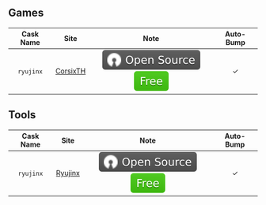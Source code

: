 ## Games

| Cask Name |                       Site                       |                 Note                 | Auto-Bump |
| :-------: | :----------------------------------------------: | :----------------------------------: | :-------: |
| `ryujinx` | [CorsixTH](https://github.com/CorsixTH/CorsixTH) | ![a](assets/a.svg)![1](assets/1.svg) |     ✓     |

## Tools

| Cask Name |              Site              |                 Note                 | Auto-Bump |
| :-------: | :----------------------------: | :----------------------------------: | :-------: |
| `ryujinx` | [Ryujinx](https://ryujinx.org) | ![a](assets/a.svg)![1](assets/1.svg) |     ✓     |
